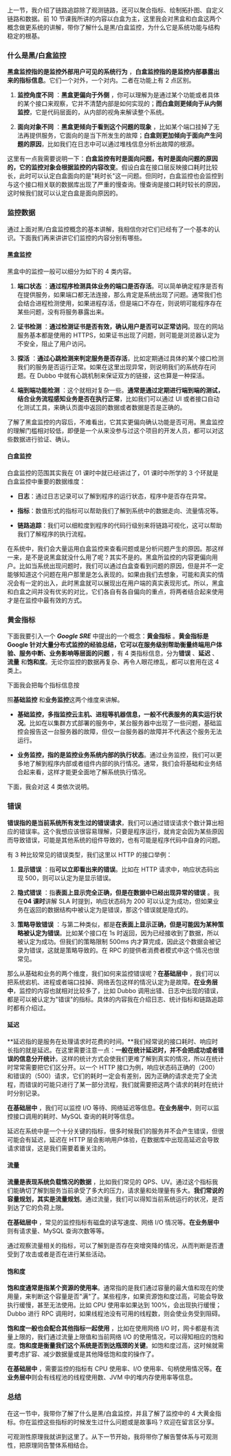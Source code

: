 上一节，我介绍了链路追踪除了观测链路，还可以聚合指标、绘制拓扑图、自定义链路和数据。前 10 节课我所讲的内容以白盒为主，这里我会对黑盒和白盒这两个概念做更系统的讲解，带你了解什么是黑/白盒监控，为什么它是系统功能与结构稳定的根基。

### 什么是黑/白盒监控

**黑盒监控指的是监控外部用户可见的系统行为** ，**白盒监控指的是监控内部暴露出来的指标信息**。它们一个对外，一个对内。二者在功能上有 2 点区别。

1. **监控角度不同** ：**黑盒更偏向于外侧** ，你可以理解为是通过某个功能或者具体的某个接口来观察，它并不清楚内部是如何实现的；**而白盒则更倾向于从内侧监控**，它是代码层面的，从内部的视角来解读整个系统。

2. **面向对象不同** ：**黑盒更倾向于看到这个问题的现象** ，比如某个端口挂掉了无法再提供服务，它面向的是当下所发生的故障；**白盒则更加倾向于面向产生问题的原因**，比如我们在日志中可以通过堆栈信息分析出故障的根源。

这里有一点我需要说明一下：**白盒监控有时是面向问题，有时是面向问题的原因的，它的监控对象会根据监控的内容改变**。假设白盒在接口层反映接口耗时比较长，此时可以认定白盒面向的是"耗时长"这一问题。但同时，白盒监控也会监控到与这个接口相关联的数据库出现了严重的慢查询。慢查询是接口耗时较长的原因，这时候我们就可以认定白盒是面向原因的。

### 监控数据

通过上面对黑/白盒监控概念的基本讲解，我相信你对它们已经有了一个基本的认识。下面我们再来讲讲它们监控的内容分别有哪些。

#### 黑盒监控

黑盒中的监控一般可以细分为如下的 4 类内容。

1. **端口状态** ：**通过程序检测具体业务的端口是否存活**。可以简单确定程序是否有在提供服务，如果端口都无法连接，那么肯定是系统出现了问题。通常我们也会结合进程检测使用，如果进程存活，但是端口不存在，则说明可能程序存在某些问题，没有将服务暴露出来。

2. **证书检测** ：**通过检测证书是否有效，确认用户是否可以正常访问**。现在的网站服务基本都是使用的 HTTPS，如果证书出现了问题，则可能是浏览器认定为不安全，阻止了用户访问。

3. **探活** ：**通过心跳检测来判定服务是否存活**，比如定期通过具体的某个接口检测我们的服务是否运行正常。如果在这里出现异常，则说明我们的系统存在问题。在 Dubbo 中就有心跳机制来保证双方的链接，这也算是一种探活。

4. **端到端功能检测** ：这个就相对复杂一些。**通常是通过定期进行端到端的测试，结合业务流程感知业务是否在执行正常**，比如我们可以通过 UI 或者接口自动化测试工具，来确认页面中返回的数据或者数据是否是正确的。

了解了黑盒监控的内容后，不难看出，它其实更偏向确认功能是否可用。黑盒监控的理解门槛相对较低，即便是一个从来没参与过这个项目的开发人员，都可以对这些数据进行验证、确认。

#### 白盒监控

白盒监控的范围其实我在 01 课时中就已经讲过了，01 课时中所学的 3 个环就是白盒监控中重要的数据维度：

* **日志**：通过日志记录可以了解到程序的运行状态，程序中是否存在异常。

* **指标**：数值形式的指标可以帮助我们了解到系统中的数据走向、流量情况等。

* **链路追踪**：我们可以细粒度到程序的代码行级别来将链路可视化，这可以帮助我们了解程序的执行流程。

在系统中，我们会大量运用白盒监控来查看问题或是分析问题产生的原因。那这样一来，是不是说黑盒就没什么用了呢？其实不是的。黑盒所监控的内容更偏向用户。比如当系统出现问题时，我们可以通过白盒查看到问题的原因，但是并不一定能够知道这个问题在用户那里是怎么表现的。如果由我们去想象，可能和真实的情况会有一定的出入，此时黑盒就可以展现出在用户端的真实表现形式。所以，黑盒和白盒之间并没有优劣的对比，它们各自有各自偏向的重点，将两者结合起来使用才是在监控中最有效的方式。

### 黄金指标

下面我要引入一个 ***Google SRE*** 中提出的一个概念：**黄金指标** 。**黄金指标是 Google 针对大量分布式监控的经验总结，它可以在服务级别帮助衡量终端用户体验、服务中断、业务影响等层面的问题** ，有 4 类指标信息，分为**错误** 、**延迟** 、**流量** 和**饱和度**。无论你监控的数据再复杂、再令人眼花缭乱，都可以套用在这 4 类上。

下面我会把每个指标信息按

照**基础监控** 和**业务监控**这两个维度来讲解。

* **基础监控，多指监控云主机、进程等机器信息，一般不代表服务的真实运行状况**。比如在以集群方式部署的服务中，某台服务器中出现了一些问题，基础监控会报告这一台服务器的故障，但仅一台服务器的故障并不代表这个服务无法运行。

* **业务监控，指的是监控业务系统内部的执行状态**。通过业务监控，我们可以更多地了解到程序内部或者组件内部的执行情况。通常，我们会将基础和业务结合起来看，这样才能更全面地了解系统执行情况。

下面，我会对这 4 类依次说明。

### 错误

**错误指的是当前系统所有发生过的错误请求**，我们可以通过错误请求个数计算出相应的错误率。这个我想应该很容易理解，只要是程序运行，就肯定会因为某些原因而导致错误，可能是其他系统的组件导致的，也有可能是程序代码中自身的问题。

有 3 种比较常见的错误类型，我们这里以 HTTP 的接口举例：

1. **显示错误** ：指**可以立即看出来的错误**。比如在 HTTP 请求中，响应状态码出现 500，则可以认定为是显示错误。

2. **隐式错误** ：指**表面上显示完全正确，但是在数据中已经出现异常的错误** 。我在**04 课时**讲解 SLA 时提到，响应状态码为 200 可以认定为成功，但如果业务在返回的数据结构中被认定为是错误，那这个错误就是隐式的。

3. **策略导致错误** ：与第二种类似，都是**在表面上显示正确，但是可能因为某种策略被认定为错误**。比如某个接口在 1s 时返回，因为已经接收到了数据，所以被认定为成功。但我们的策略限制 500ms 内才算完成，因此这个数据会被记录为错误，这就是策略导致的。在 RPC 的提供者消费者模式中这个情况也很常见。

那么从基础和业务的两个维度，我们如何来监控错误呢？**在基础层中** ，我们可以把系统宕机、进程或者端口挂掉、网络丢包这样的情况认定为是故障。**在业务层中**，监控的内容也就相对比较多了，比如 Dubbo 调用出错、日志中出现的错误，都是可以被认定为"错误"的指标。具体的内容我在介绍日志、统计指标和链路追踪时都有介绍过。

#### 延迟

\*\*延迟指的是服务在处理请求时花费的时间。\*\*我们经常说的接口耗时、响应时长指的就是延迟。在这里需要注意一点：**一般在统计延迟时，并不会把成功或者错误的信息分开统计**。这样的统计方式会使我们更难了解到真实的情况，所以在统计时常常需要把它们区分开。以一个 HTTP 接口为例，响应状态码正确的（200）和错误的（500）请求，它们的耗时一定会有差别，因为正确的请求走完了全流程，而错误的可能只进行了某一部分流程，我们就需要把这两个请求的耗时在统计时分别记录。

**在基础层中** ，我们可以监控 I/O 等待、网络延迟等信息。**在业务层中**，则可以监控接口调用的耗时、MySQL 查询的耗时等信息。

延迟在系统中是一个十分关键的指标，很多时候我们的服务并不会产生错误，但很可能会有延迟，延迟在 HTTP 层会影响用户体验，在数据库中出现高延迟会导致请求错误，这是我们需要着重关注的。

#### 流量

**流量是表现系统负载情况的数据** ，比如我们常见的 QPS、UV。通过这个指标我们能确切了解到服务当前承受了多大的压力，请求量和处理量有多大。**我们常说的容量规划，其实是流量规划**。通过流量，我们可以得知当前系统运行的状况，是否到达了它的负荷上限。

**在基础层中** ，常见的监控指标有磁盘的读写速度、网络 I/O 情况等。**在业务层中**则有请求量、MySQL 查询次数等等。

通过观察流量相关的指标，可以了解到是否存在突增突降的情况，从而判断是否遭受到了攻击或者是否在进行某些活动。

#### 饱和度

**饱和度通常是指某个资源的使用率**。通常指的是我们通过容量的最大值和现在的使用量，来判断这个容量是否"满"了。某些程序，如果资源饱和度过高，可能会导致执行缓慢，甚至无法使用。比如 CPU 使用率如果达到 100%，会出现执行缓慢；Dubbo 进行 RPC 调用时，如果线程池没有可用的线程数，则会使业务受到阻碍。

**饱和度一般也会配合其他指标一起使用** ，比如在使用网络 I/O 时，网卡都是有流量上限的，我们通过流量上限值和当前网络 I/O 的使用情况，可以得知相应的饱和度。**饱和度是衡量我们这个系统是否到达瓶颈的关键**。如饱和度过高，这时候就需要考虑扩容、减少数据量或是其他降低饱和度的操作了。

**在基础层中** ，需要监控的指标有 CPU 使用率、I/O 使用率、句柄使用情况等。**在业务层中**则会有线程池的线程使用数、JVM 中的堆内存使用率等信息。

### 总结

在这一节中，我带你了解了什么是黑/白盒监控，并且了解了监控中的 4 大黄金指标。你在监控这些指标的时候发生过什么问题或是故事吗？欢迎在留言区分享。

可观测性原理我就讲到这里了。从下一节开始，我将带你了解告警体系与可观测性，把原理同告警体系相结合。
